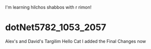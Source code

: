 I'm learning hilchos shabbos with r rimon!
# dotNet5782_1053_2057
Alex's and David's Targilim
Hello Cat
I added the Final Changes now